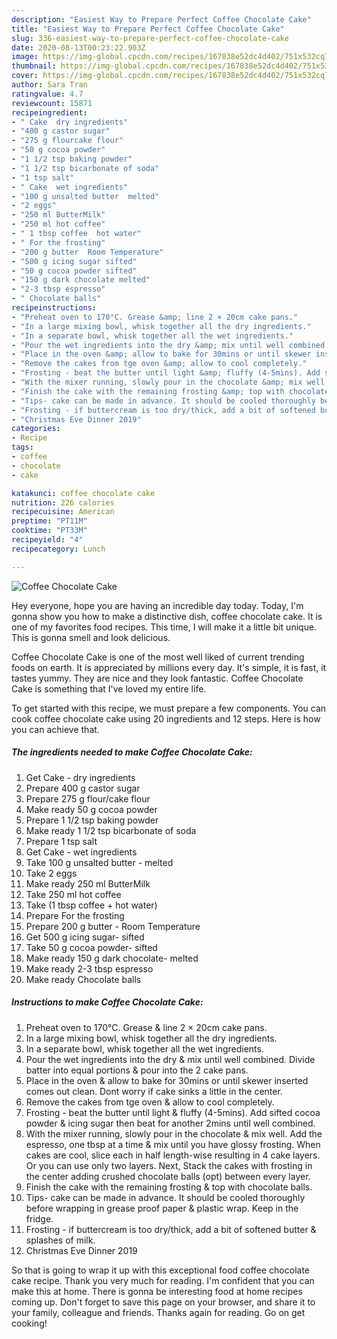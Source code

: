 ```yaml
---
description: "Easiest Way to Prepare Perfect Coffee Chocolate Cake"
title: "Easiest Way to Prepare Perfect Coffee Chocolate Cake"
slug: 336-easiest-way-to-prepare-perfect-coffee-chocolate-cake
date: 2020-08-13T00:23:22.903Z
image: https://img-global.cpcdn.com/recipes/167838e52dc4d402/751x532cq70/coffee-chocolate-cake-recipe-main-photo.jpg
thumbnail: https://img-global.cpcdn.com/recipes/167838e52dc4d402/751x532cq70/coffee-chocolate-cake-recipe-main-photo.jpg
cover: https://img-global.cpcdn.com/recipes/167838e52dc4d402/751x532cq70/coffee-chocolate-cake-recipe-main-photo.jpg
author: Sara Tran
ratingvalue: 4.7
reviewcount: 15871
recipeingredient:
- " Cake  dry ingredients"
- "400 g castor sugar"
- "275 g flourcake flour"
- "50 g cocoa powder"
- "1 1/2 tsp baking powder"
- "1 1/2 tsp bicarbonate of soda"
- "1 tsp salt"
- " Cake  wet ingredients"
- "100 g unsalted butter  melted"
- "2 eggs"
- "250 ml ButterMilk"
- "250 ml hot coffee"
- " 1 tbsp coffee  hot water"
- " For the frosting"
- "200 g butter  Room Temperature"
- "500 g icing sugar sifted"
- "50 g cocoa powder sifted"
- "150 g dark chocolate melted"
- "2-3 tbsp espresso"
- " Chocolate balls"
recipeinstructions:
- "Preheat oven to 170°C. Grease &amp; line 2 × 20cm cake pans."
- "In a large mixing bowl, whisk together all the dry ingredients."
- "In a separate bowl, whisk together all the wet ingredients."
- "Pour the wet ingredients into the dry &amp; mix until well combined. Divide batter into equal portions &amp; pour into the 2 cake pans."
- "Place in the oven &amp; allow to bake for 30mins or until skewer inserted comes out clean. Dont worry if cake sinks a little in the center."
- "Remove the cakes from tge oven &amp; allow to cool completely."
- "Frosting - beat the butter until light &amp; fluffy (4-5mins). Add sifted cocoa powder &amp; icing sugar then beat for another 2mins until well combined."
- "With the mixer running, slowly pour in the chocolate &amp; mix well. Add the espresso, one tbsp at a time &amp; mix until you have glossy frosting. When cakes are cool, slice each in half length-wise resulting in 4 cake layers. Or you can use only two layers. Next, Stack the cakes with frosting in the center adding crushed chocolate balls (opt) between every layer."
- "Finish the cake with the remaining frosting &amp; top with chocolate balls."
- "Tips- cake can be made in advance. It should be cooled thoroughly before wrapping in grease proof paper &amp; plastic wrap. Keep in the fridge."
- "Frosting - if buttercream is too dry/thick, add a bit of softened butter &amp; splashes of milk."
- "Christmas Eve Dinner 2019"
categories:
- Recipe
tags:
- coffee
- chocolate
- cake

katakunci: coffee chocolate cake 
nutrition: 226 calories
recipecuisine: American
preptime: "PT11M"
cooktime: "PT33M"
recipeyield: "4"
recipecategory: Lunch

---
```



![Coffee Chocolate Cake](https://img-global.cpcdn.com/recipes/167838e52dc4d402/751x532cq70/coffee-chocolate-cake-recipe-main-photo.jpg)

Hey everyone, hope you are having an incredible day today. Today, I'm gonna show you how to make a distinctive dish, coffee chocolate cake. It is one of my favorites food recipes. This time, I will make it a little bit unique. This is gonna smell and look delicious.

Coffee Chocolate Cake is one of the most well liked of current trending foods on earth. It is appreciated by millions every day. It's simple, it is fast, it tastes yummy. They are nice and they look fantastic. Coffee Chocolate Cake is something that I've loved my entire life.




To get started with this recipe, we must prepare a few components. You can cook coffee chocolate cake using 20 ingredients and 12 steps. Here is how you can achieve that.

<!--inarticleads1-->

##### The ingredients needed to make Coffee Chocolate Cake:

1. Get  Cake - dry ingredients
1. Prepare 400 g castor sugar
1. Prepare 275 g flour/cake flour
1. Make ready 50 g cocoa powder
1. Prepare 1 1/2 tsp baking powder
1. Make ready 1 1/2 tsp bicarbonate of soda
1. Prepare 1 tsp salt
1. Get  Cake - wet ingredients
1. Take 100 g unsalted butter - melted
1. Take 2 eggs
1. Make ready 250 ml ButterMilk
1. Take 250 ml hot coffee
1. Take  (1 tbsp coffee + hot water)
1. Prepare  For the frosting
1. Prepare 200 g butter - Room Temperature
1. Get 500 g icing sugar- sifted
1. Take 50 g cocoa powder- sifted
1. Make ready 150 g dark chocolate- melted
1. Make ready 2-3 tbsp espresso
1. Make ready  Chocolate balls




<!--inarticleads2-->

##### Instructions to make Coffee Chocolate Cake:

1. Preheat oven to 170°C. Grease &amp; line 2 × 20cm cake pans.
1. In a large mixing bowl, whisk together all the dry ingredients.
1. In a separate bowl, whisk together all the wet ingredients.
1. Pour the wet ingredients into the dry &amp; mix until well combined. Divide batter into equal portions &amp; pour into the 2 cake pans.
1. Place in the oven &amp; allow to bake for 30mins or until skewer inserted comes out clean. Dont worry if cake sinks a little in the center.
1. Remove the cakes from tge oven &amp; allow to cool completely.
1. Frosting - beat the butter until light &amp; fluffy (4-5mins). Add sifted cocoa powder &amp; icing sugar then beat for another 2mins until well combined.
1. With the mixer running, slowly pour in the chocolate &amp; mix well. Add the espresso, one tbsp at a time &amp; mix until you have glossy frosting. When cakes are cool, slice each in half length-wise resulting in 4 cake layers. Or you can use only two layers. Next, Stack the cakes with frosting in the center adding crushed chocolate balls (opt) between every layer.
1. Finish the cake with the remaining frosting &amp; top with chocolate balls.
1. Tips- cake can be made in advance. It should be cooled thoroughly before wrapping in grease proof paper &amp; plastic wrap. Keep in the fridge.
1. Frosting - if buttercream is too dry/thick, add a bit of softened butter &amp; splashes of milk.
1. Christmas Eve Dinner 2019




So that is going to wrap it up with this exceptional food coffee chocolate cake recipe. Thank you very much for reading. I'm confident that you can make this at home. There is gonna be interesting food at home recipes coming up. Don't forget to save this page on your browser, and share it to your family, colleague and friends. Thanks again for reading. Go on get cooking!
